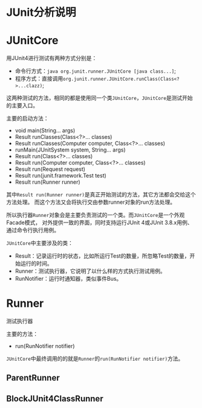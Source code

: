 JUnit分析说明
=========

JUnitCore
======
用JUnit4进行测试有两种方式分别是：

- 命令行方式：`java org.junit.runner.JUnitCore [java class...]`;
- 程序方式：直接调用`org.junit.runner.JUnitCore.runClass(Class<?>...clazz)`;

这两种测试的方法，相同的都是使用同一个类`JUnitCore`，`JUnitCore`是测试开始的主要入口。

主要的启动方法：

- void main(String... args)
- Result runClasses(Class<?>... classes)
- Result runClasses(Computer computer, Class<?>... classes)
- runMain(JUnitSystem system, String... args)
- Result run(Class<?>... classes)
- Result run(Computer computer, Class<?>... classes)
- Result run(Request request)
- Result run(junit.framework.Test test)
- Result run(Runner runner)

其中`Result run(Runner runner)`是真正开始测试的方法，其它方法都会交给这个方法处理。
而这个方法又会将执行交由参数runner对象的run方法处理。

所以执行器`Runner`对象会是主要负责测试的一个类。而`JUnitCore`是一个外观Facade模式，
对外提供一致的界面，同时支持运行JUnit 4或JUnit 3.8.x用例、通过命令行执行用例。

`JUnitCore`中主要涉及的类：

- Result：记录运行时的状态，比如所运行Test的数量，所忽略Test的数量，开始运行的时间。
- Runner：测试执行器，它说明了以什么样的方式执行测试用例。
- RunNotifier：运行时通知器，类似事件Bus。


Runner
======

测试执行器

主要的方法：

- run(RunNotifier notifier)

`JUnitCore`中最终调用的的就是`Runner`的`run(RunNotifier notifier)`方法。



ParentRunner
------------

BlockJUnit4ClassRunner
----------------------




